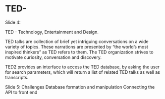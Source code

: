 # TED-
Slide 4:

TED - Technology, Entertainment and Design. 

TED talks are collection of brief yet intriguing conversations on a wide variety of topics. These narrations are presented by “the world’s most inspired thinkers” as TED refers to them. The TED organization strives to motivate curiosity, conversation and discovery. 

TED2 provides an interface to access the TED database, by asking the user for  search parameters, which will return a list of related TED talks as well as transcripts. 

Slide 5:
Challenges
Database formation and manipulation
Connecting the API to front end
